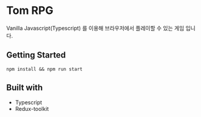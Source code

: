 # Tom RPG
Vanilla Javascript(Typescript) 를 이용해 브라우저에서 플레이할 수 있는 게임 입니다.

## Getting Started
```
npm install && npm run start
```
## Built with
- Typescript
- Redux-toolkit
